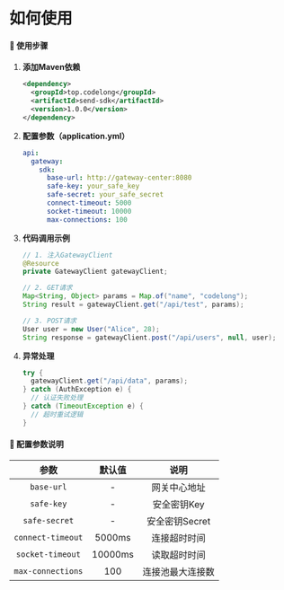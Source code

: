 # 如何使用

#### 🚀 **使用步骤**

1. **添加Maven依赖**

   ```xml
   <dependency>
     <groupId>top.codelong</groupId>
     <artifactId>send-sdk</artifactId>
     <version>1.0.0</version>
   </dependency>
   ```

2. **配置参数（application.yml）**

   ```yaml
   api:
     gateway:
       sdk:
         base-url: http://gateway-center:8080
         safe-key: your_safe_key
         safe-secret: your_safe_secret
         connect-timeout: 5000
         socket-timeout: 10000
         max-connections: 100
   ```

3. **代码调用示例**

   ```java
   // 1. 注入GatewayClient
   @Resource
   private GatewayClient gatewayClient;
   
   // 2. GET请求
   Map<String, Object> params = Map.of("name", "codelong");
   String result = gatewayClient.get("/api/test", params);
   
   // 3. POST请求
   User user = new User("Alice", 28);
   String response = gatewayClient.post("/api/users", null, user);
   ```

4. **异常处理**

   ```java
   try {
     gatewayClient.get("/api/data", params);
   } catch (AuthException e) {
     // 认证失败处理
   } catch (TimeoutException e) {
     // 超时重试逻辑
   }
   ```

#### 🔧 **配置参数说明**

|       参数        | 默认值  |       说明       |
| :---------------: | :-----: | :--------------: |
|    `base-url`     |    -    |   网关中心地址   |
|    `safe-key`     |    -    |   安全密钥Key    |
|   `safe-secret`   |    -    |  安全密钥Secret  |
| `connect-timeout` | 5000ms  |   连接超时时间   |
| `socket-timeout`  | 10000ms |   读取超时时间   |
| `max-connections` |   100   | 连接池最大连接数 |

